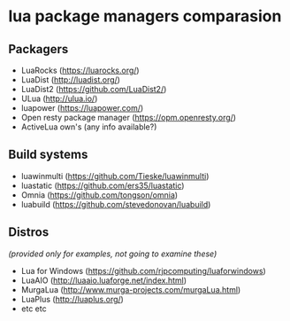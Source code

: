# lua package managers comparasion

## Packagers

* LuaRocks (https://luarocks.org/)
* LuaDist (http://luadist.org/)
* LuaDist2 (https://github.com/LuaDist2/)
* ULua (http://ulua.io/)
* luapower (https://luapower.com/)
* Open resty package manager (https://opm.openresty.org/)
* ActiveLua own's (any info available?)

## Build systems

* luawinmulti (https://github.com/Tieske/luawinmulti)
* luastatic (https://github.com/ers35/luastatic)
* Omnia (https://github.com/tongson/omnia)
* luabuild (https://github.com/stevedonovan/luabuild)


## Distros

*(provided only for examples, not going to examine these)*

* Lua for Windows (https://github.com/rjpcomputing/luaforwindows)
* LuaAIO (http://luaaio.luaforge.net/index.html)
* MurgaLua (http://www.murga-projects.com/murgaLua.html)
* LuaPlus (http://luaplus.org/)
* etc etc
